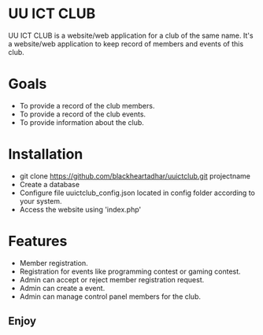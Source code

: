 # UU ICT CLUB

UU ICT CLUB is a website/web application for a club of the same name. It's a website/web application to keep record of members and events of this club.

# Goals

* To provide a record of the club members.
* To provide a record of the club events.
* To provide information about the club.

# Installation

* git clone https://github.com/blackheartadhar/uuictclub.git projectname
* Create a database
* Configure file uuictclub_config.json located in config folder according to your system.
* Access the website using 'index.php'

# Features

* Member registration.
* Registration for events like programming contest or gaming contest.
* Admin can accept or reject member registration request.
* Admin can create a event.
* Admin can manage control panel members for the club.

## Enjoy